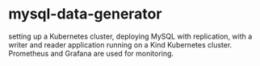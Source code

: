 # mysql-data-generator
setting up a Kubernetes cluster, deploying MySQL with replication, with a writer and reader application running on a Kind Kubernetes cluster. Prometheus and Grafana are used for monitoring.
